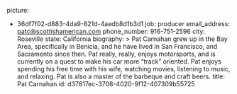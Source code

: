 picture:
  - 36df7f02-d883-4da9-821d-4aedb8d1b3d1
job: producer
email_address: patc@scottishamerican.com
phone_number: 916-751-2596
city: Roseville
state: California
biography: >
  Pat Carnahan grew up in the Bay Area, specifically in Benicia, and he have lived in San Francisco,
  and Sacramento since then. Pat really, really, enjoys motorsports, and is currently on a quest to
  make his car more “track” oriented. Pat enjoys spending his free time with his wife, watching
  movies, listening to music, and relaxing. Pat is also a master of the barbeque and craft beers.
title: Pat Carnahan
id: d37817ec-3708-4020-9f12-407309b55725
